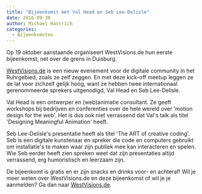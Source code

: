 ```yaml
---
title: "Bijeenkomst met Val Head en Seb Lee-Delisle"
date: 2016-09-30
author: Michael Hastrich
categories: 
  - Bijeenkomsten
---
```

Op 19 oktober aanstaande organiseert WestVisions.de hun eerste bijeenkomst, net over de grens in Duisburg.

[WestVisions.de](http://westvisions.de/en/index.php) is een nieuw evenement voor de digitale community in het Ruhrgebied, zoals ze zelf zeggen. En met deze kick-off meetup leggen ze de lat voor zichzelf gelijk hoog, want ze hebben twee internationaal gerenommeerde sprekers uitgenodigd, Val Head en Seb Lee-Delisle.

Val Head is een ontwerper en (web)animatie consultant. Ze geeft workshops bij bedrijven en conferenties over de hele wereld over 'motion design for the web'. Het is dus ook niet verrassend dat Val's talk als titel 'Designing Meaningful Animation' heeft.

Seb Lee-Delisle's presentatie heeft als titel 'The ART of creative coding'. Seb is een digitale kunstenaar en spreker die code en computers gebruikt om installatie's te maken waar zijn publiek mee kan interacteren en spelen. Wie Seb eerder heeft zien spreken weet dat zijn presentaties altijd verrassend, erg humoristisch en leerzaam zijn.

De bijeenkomt is gratis en er zijn snacks en drinks voor- en achteraf! Wil je meer weten over WestVisions.de en deze bijeenkomst of wil je je aanmelden? Ga dan naar [WestVisions.de](http://westvisions.de/en/).
